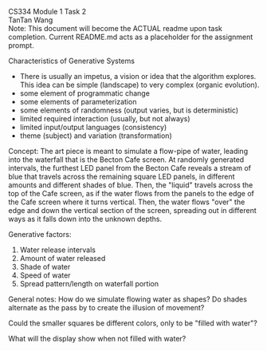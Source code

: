 CS334 Module 1 Task 2  
TanTan Wang  
Note: This document will become the ACTUAL readme upon task completion. Current README.md acts as a placeholder for the assignment prompt.

Characteristics of Generative Systems  
-  There is usually an impetus, a vision or idea that the algorithm explores. This idea can be simple (landscape) to very complex (organic evolution).  
- some element of programmatic change  
- some elements of parameterization  
- some elements of randomness (output varies, but is deterministic)  
- limited required interaction (usually, but not always)  
- limited input/output languages (consistency)  
- theme (subject) and variation (transformation)  


Concept: The art piece is meant to simulate a flow-pipe of water, leading into the waterfall that is the Becton Cafe screen. At randomly generated intervals, the furthest LED panel from the Becton Cafe reveals a stream of blue that travels across the remaining square LED panels, in different amounts and different shades of blue. Then, the "liquid" travels across the top of the Cafe screen, as if the water flows from the panels to the edge of the Cafe screen where it turns vertical. Then, the water flows "over" the edge and down the vertical section of the screen, spreading out in different ways as it falls down into the unknown depths. 

Generative factors:
1. Water release intervals
2. Amount of water released
3. Shade of water 
4. Speed of water
5. Spread pattern/length on waterfall portion

General notes:
How do we simulate flowing water as shapes? Do shades alternate as the pass by to create the illusion of movement?

Could the smaller squares be different colors, only to be "filled with water"?

What will the display show when not filled with water?
